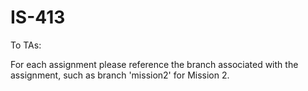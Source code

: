 # IS-413

To TAs:

For each assignment please reference the branch associated with the assignment, such as branch 'mission2' for Mission 2.
